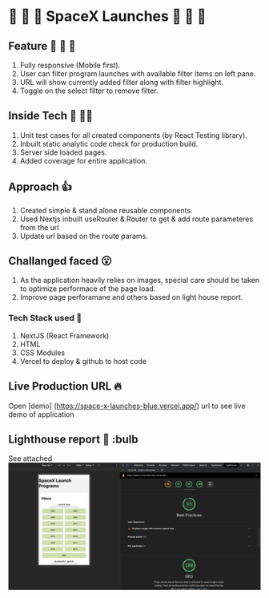 # :rocket: :rocket: :rocket: SpaceX Launches :rocket: :rocket: :rocket:

## Feature :notebook: :closed_book: :green_book:

1. Fully responsive (Mobile first).
2. User can filter program launches with available filter items on left pane.
3. URL will show currently added filter along with filter highlight.
4. Toggle on the select filter to remove filter.

## Inside Tech :pushpin: :technologist:

1. Unit test cases for all created components (by React Testing library).
2. Inbuilt static analytic code check for production build.
3. Server side loaded pages.
4. Added coverage for entire application.

## Approach :thumbsup:

1. Created simple & stand alone reusable components.
2. Used Nextjs inbuilt useRouter & Router to get & add route parameteres from the url
3. Update url based on the route params.

## Challanged faced :open_mouth:

1. As the application heavily relies on images, special care should be taken to optimize performace of the page load.
2. Improve page perforamane and others based on light house report.

### Tech Stack used :book:

1. NextJS (React Framework)
2. HTML
3. CSS Modules
4. Vercel to deploy & github to host code

## Live Production URL :fire:

Open [demo] (https://space-x-launches-blue.vercel.app/) url to see live demo of application

## Lighthouse report :flashlight: :bulb

See attached ![Alt text](./public/lighthouse_report.png "Lighhouse report")
